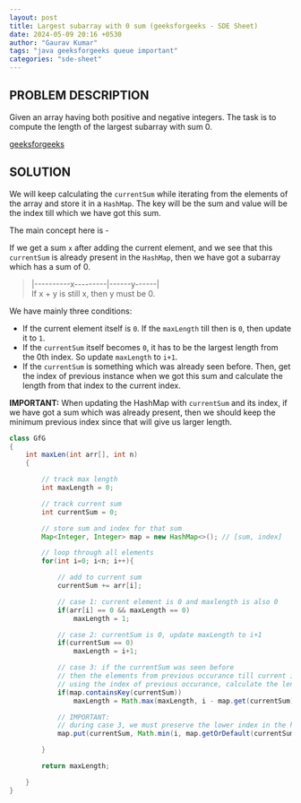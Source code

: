 ```yaml
---
layout: post
title: Largest subarray with 0 sum (geeksforgeeks - SDE Sheet)
date: 2024-05-09 20:16 +0530
author: "Gaurav Kumar"
tags: "java geeksforgeeks queue important"
categories: "sde-sheet"
---
```


## PROBLEM DESCRIPTION

Given an array having both positive and negative integers. The task is to compute the length of the largest subarray with sum 0.

[geeksforgeeks](https://www.geeksforgeeks.org/problems/largest-subarray-with-0-sum/1?page=1)

## SOLUTION

We will keep calculating the `currentSum` while iterating from the elements of the array and store it in a `HashMap`. The key will be the sum and value will be the index till which we have got this sum.

The main concept here is -

If we get a sum `x` after adding the current element, and we see that this `currentSum` is already present in the `HashMap`, then we have got a subarray which has a sum of 0.

> |----------x---------|------y------|  
> If x + y is still x, then y must be 0.

We have mainly three conditions:

- If the current element itself is `0`. If the `maxLength` till then is `0`, then update it to `1`.
- If the `currentSum` itself becomes `0`, it has to be the largest length from the 0th index. So update `maxLength` to `i+1`.
- If the `currentSum` is something which was already seen before. Then, get the index of previous instance when we got this sum and calculate the length from that index to the current index.

**IMPORTANT:** When updating the HashMap with `currentSum` and its index, if we have got a sum which was already present, then we should keep the minimum previous index since that will give us larger length.

```java
class GfG
{
    int maxLen(int arr[], int n)
    {

        // track max length
        int maxLength = 0;

        // track current sum
        int currentSum = 0;

        // store sum and index for that sum
        Map<Integer, Integer> map = new HashMap<>(); // [sum, index]

        // loop through all elements
        for(int i=0; i<n; i++){

            // add to current sum
            currentSum += arr[i];

            // case 1: current element is 0 and maxlength is also 0
            if(arr[i] == 0 && maxLength == 0)
                maxLength = 1;

            // case 2: currentSum is 0, update maxLength to i+1
            if(currentSum == 0)
                maxLength = i+1;

            // case 3: if the currentSum was seen before
            // then the elements from previous occurance till current index must sum up to 0
            // using the index of previous occurance, calculate the length of this sub array and update the maxLength
            if(map.containsKey(currentSum))
                maxLength = Math.max(maxLength, i - map.get(currentSum));

            // IMPORTANT:
            // during case 3, we must preserve the lower index in the hashmap since that will give us larger subarray
            map.put(currentSum, Math.min(i, map.getOrDefault(currentSum, i)));

        }

        return maxLength;

    }
}
```
